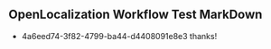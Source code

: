 ## OpenLocalization Workflow Test MarkDown
* 4a6eed74-3f82-4799-ba44-d4408091e8e3 thanks!

<!--HONumber=Jul16_HO4-->



